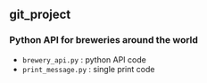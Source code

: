 ## git_project

### Python API for breweries around the world
- `brewery_api.py` : python API code
- `print_message.py` : single print code
